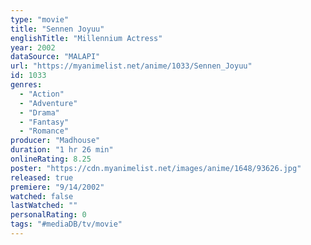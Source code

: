 ```yaml
---
type: "movie"
title: "Sennen Joyuu"
englishTitle: "Millennium Actress"
year: 2002
dataSource: "MALAPI"
url: "https://myanimelist.net/anime/1033/Sennen_Joyuu"
id: 1033
genres: 
  - "Action"
  - "Adventure"
  - "Drama"
  - "Fantasy"
  - "Romance"
producer: "Madhouse"
duration: "1 hr 26 min"
onlineRating: 8.25
poster: "https://cdn.myanimelist.net/images/anime/1648/93626.jpg"
released: true
premiere: "9/14/2002"
watched: false
lastWatched: ""
personalRating: 0
tags: "#mediaDB/tv/movie"
---
```

